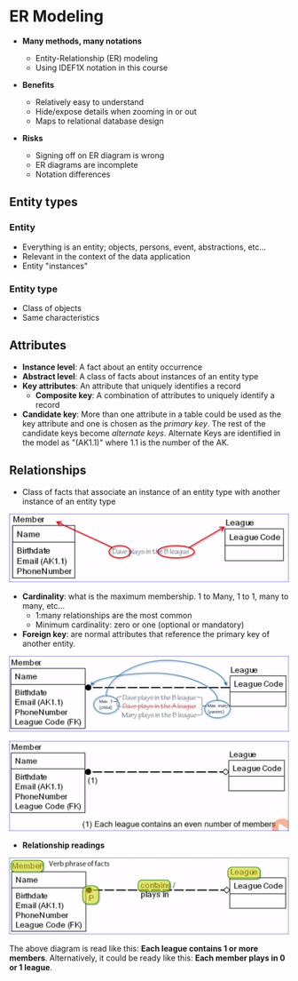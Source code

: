 # ER Modeling

- **Many methods, many notations**
  - Entity-Relationship (ER) modeling
  - Using IDEF1X notation in this course

- **Benefits**
  - Relatively easy to understand
  - Hide/expose details when zooming in or out
  - Maps to relational database design

- **Risks**
  - Signing off on ER diagram is wrong
  - ER diagrams are incomplete
  - Notation differences

## Entity types

### Entity

- Everything is an entity; objects, persons, event, abstractions, etc...
- Relevant in the context of the data application
- Entity "instances"

### Entity type

- Class of objects
- Same characteristics

## Attributes

- **Instance level**: A fact about an entity occurrence
- **Abstract level**: A class of facts about instances of an entity type
- **Key attributes**: An attribute that uniquely identifies a record
  - **Composite key**: A combination of attributes to uniquely identify a record
- **Candidate key**: More than one attribute in a table could be used as the key attribute and one is chosen as the _primary key_.  The rest of the candidate keys become _alternate keys_.  Alternate Keys are identified in the model as "(AK1.1)" where 1.1 is the number of the AK.

## Relationships

- Class of facts that associate an instance of an entity type with another instance of an entity type

![Relationships Diagram](Relationships01.jpg)

- **Cardinality**: what is the maximum membership.  1 to Many, 1 to 1, many to many, etc...
  - 1:many relationships are the most common
  - Minimum cardinality: zero or one (optional or mandatory)
- **Foreign key**: are normal attributes that reference the primary key of another entity.

![Cadinality Type](CardinalityType.jpg)

![Cadinality Type](CardinalityType02.jpg)

- **Relationship readings**

![Relationship readings](relationshipreadings.jpg)

The above diagram is read like this: **Each league contains 1 or more members**.  Alternatively, it could be ready like this: **Each member plays in 0 or 1 league**.
